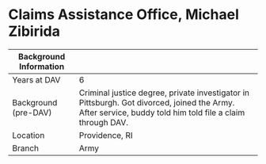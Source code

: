 # Claims Assistance Office, Michael Zibirida	

| Background Information |                                                              |
| ---------------------- | ------------------------------------------------------------ |
| Years at DAV           | 6                                                            |
| Background (pre-DAV)   | Criminal justice degree, private investigator in Pittsburgh. Got divorced, joined the Army. After service, buddy told him told file a claim through DAV. |
| Location               | Providence, RI                                               |
| Branch                 | Army                                                         |

